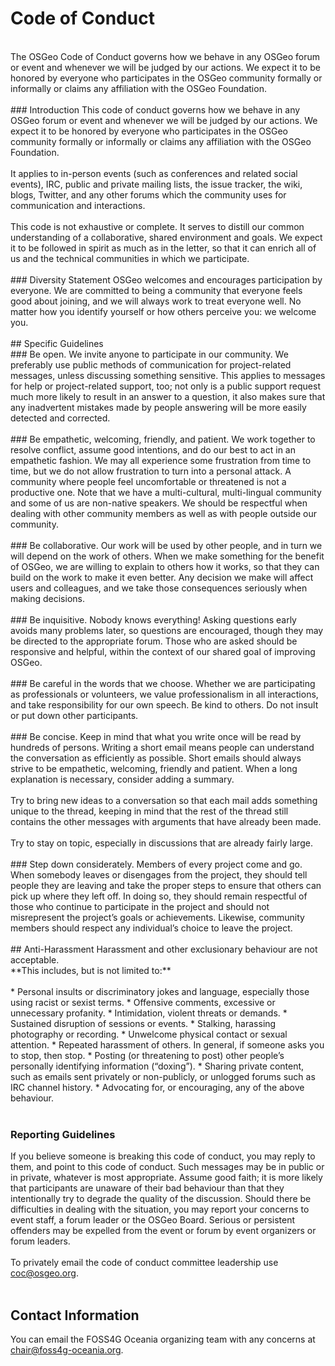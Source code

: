 # Code of Conduct
<br />
The OSGeo Code of Conduct governs how we behave in any OSGeo forum or event and whenever we will be judged by our actions. We expect it to be honored by everyone who participates in the OSGeo community formally or informally or claims any affiliation with the OSGeo Foundation.
<br /><br />
### Introduction
This code of conduct governs how we behave in any OSGeo forum or event and whenever we will be judged by our actions. We expect it to be honored by everyone who participates in the OSGeo community formally or informally or claims any affiliation with the OSGeo Foundation.
<br /><br />
It applies to in-person events (such as conferences and related social events), IRC, public and private mailing lists, the issue tracker, the wiki, blogs, Twitter, and any other forums which the community uses for communication and interactions.
<br /><br />
This code is not exhaustive or complete. It serves to distill our common understanding of a collaborative, shared environment and goals. We expect it to be followed in spirit as much as in the letter, so that it can enrich all of us and the technical communities in which we participate.
<br /><br />
### Diversity Statement
OSGeo welcomes and encourages participation by everyone. We are committed to being a community that everyone feels good about joining, and we will always work to treat everyone well. No matter how you identify yourself or how others perceive you: we welcome you.
<br /><br />
## Specific Guidelines
<br />
### Be open.
We invite anyone to participate in our community. We preferably use public methods of communication for project-related messages, unless discussing something sensitive. This applies to messages for help or project-related support, too; not only is a public support request much more likely to result in an answer to a question, it also makes sure that any inadvertent mistakes made by people answering will be more easily detected and corrected.
<br /><br />
### Be empathetic, welcoming, friendly, and patient.
We work together to resolve conflict, assume good intentions, and do our best to act in an empathetic fashion. We may all experience some frustration from time to time, but we do not allow frustration to turn into a personal attack. A community where people feel uncomfortable or threatened is not a productive one. Note that we have a multi-cultural, multi-lingual community and some of us are non-native speakers. We should be respectful when dealing with other community members as well as with people outside our community.
<br /><br />
### Be collaborative.
Our work will be used by other people, and in turn we will depend on the work of others. When we make something for the benefit of OSGeo, we are willing to explain to others how it works, so that they can build on the work to make it even better. Any decision we make will affect users and colleagues, and we take those consequences seriously when making decisions.
<br /><br />
### Be inquisitive.
Nobody knows everything! Asking questions early avoids many problems later, so questions are encouraged, though they may be directed to the appropriate forum. Those who are asked should be responsive and helpful, within the context of our shared goal of improving OSGeo.
<br /><br />
### Be careful in the words that we choose.
Whether we are participating as professionals or volunteers, we value professionalism in all interactions, and take responsibility for our own speech. Be kind to others. Do not insult or put down other participants.
<br /><br />
### Be concise.
Keep in mind that what you write once will be read by hundreds of persons. Writing a short email means people can understand the conversation as efficiently as possible. Short emails should always strive to be empathetic, welcoming, friendly and patient. When a long explanation is necessary, consider adding a summary.
<br /><br />
Try to bring new ideas to a conversation so that each mail adds something unique to the thread, keeping in mind that the rest of the thread still contains the other messages with arguments that have already been made.
<br /><br />
Try to stay on topic, especially in discussions that are already fairly large.
<br /><br />
### Step down considerately.
Members of every project come and go. When somebody leaves or disengages from the project, they should tell people they are leaving and take the proper steps to ensure that others can pick up where they left off. In doing so, they should remain respectful of those who continue to participate in the project and should not misrepresent the project’s goals or achievements. Likewise, community members should respect any individual’s choice to leave the project.
<br /><br />
## Anti-Harassment
Harassment and other exclusionary behaviour are not acceptable. <br />
**This includes, but is not limited to:**
<br /><br />
* Personal insults or discriminatory jokes and language, especially those using racist or sexist terms.
* Offensive comments, excessive or unnecessary profanity.
* Intimidation, violent threats or demands.
* Sustained disruption of sessions or events.
* Stalking, harassing photography or recording.
* Unwelcome physical contact or sexual attention.
* Repeated harassment of others. In general, if someone asks you to stop, then stop.
* Posting (or threatening to post) other people’s personally identifying information (“doxing”).
* Sharing private content, such as emails sent privately or non-publicly, or unlogged forums such as IRC channel history.
* Advocating for, or encouraging, any of the above behaviour.
<br /><br />

### Reporting Guidelines
If you believe someone is breaking this code of conduct, you may reply to them, and point to this code of conduct. Such messages may be in public or in private, whatever is most appropriate. Assume good faith; it is more likely that participants are unaware of their bad behaviour than that they intentionally try to degrade the quality of the discussion. Should there be difficulties in dealing with the situation, you may report your concerns to event staff, a forum leader or the OSGeo Board. Serious or persistent offenders may be expelled from the event or forum by event organizers or forum leaders.
<br /><br />
To privately email the code of conduct committee leadership use <a href="mailto:coc@osgeo.org" target="_blank" className="text-gray-600 dark:text-gray-500 hover:underline">coc@osgeo.org</a>.
<br /><br />
## Contact Information
You can email the FOSS4G Oceania organizing team with any concerns at <a href="mailto:chair@foss4g-oceania.org" target="_blank" className="text-gray-600 dark:text-gray-500 hover:underline">chair@foss4g-oceania.org</a>.